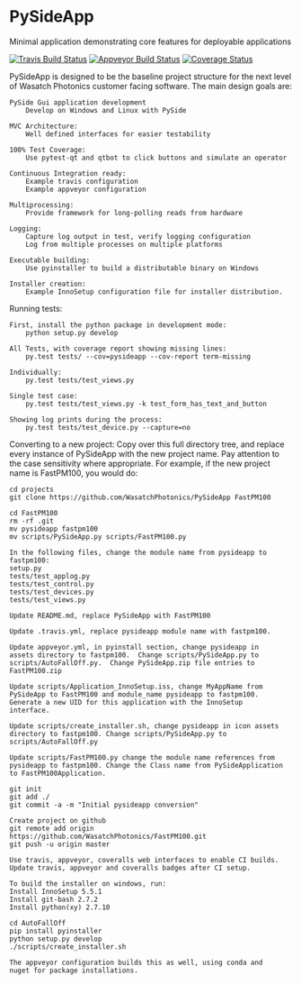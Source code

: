# PySideApp
Minimal application demonstrating core features for deployable applications

[![Travis Build Status](https://travis-ci.org/WasatchPhotonics/PySideApp.svg?branch=master)](https://travis-ci.org/WasatchPhotonics/PySideApp?branch=master)
[![Appveyor Build Status](https://ci.appveyor.com/api/projects/status/uq88jhfykrh6k940?svg=true)](https://ci.appveyor.com/project/NathanHarrington/pysideapp)
[![Coverage Status](https://coveralls.io/repos/WasatchPhotonics/PySideApp/badge.svg?branch=master&service=github)](https://coveralls.io/github/WasatchPhotonics/PySideApp?branch=master)

PySideApp is designed to be the baseline project structure for the next
level of Wasatch Photonics customer facing software. The main design
goals are:

    PySide Gui application development
        Develop on Windows and Linux with PySide 

    MVC Architecture:
        Well defined interfaces for easier testability 

    100% Test Coverage:
        Use pytest-qt and qtbot to click buttons and simulate an operator

    Continuous Integration ready:
        Example travis configuration
        Example appveyor configuration

    Multiprocessing:
        Provide framework for long-polling reads from hardware

    Logging:
        Capture log output in test, verify logging configuration
        Log from multiple processes on multiple platforms

    Executable building:
        Use pyinstaller to build a distributable binary on Windows

    Installer creation:
        Example InnoSetup configuration file for installer distribution.


Running tests:

    First, install the python package in development mode:
        python setup.py develop

    All Tests, with coverage report showing missing lines:
        py.test tests/ --cov=pysideapp --cov-report term-missing

    Individually:
        py.test tests/test_views.py 

    Single test case:
        py.test tests/test_views.py -k test_form_has_text_and_button

    Showing log prints during the process:
        py.test tests/test_device.py --capture=no


Converting to a new project:
    Copy over this full directory tree, and replace every instance of
    PySideApp with the new project name. Pay attention to the case
    sensitivity where appropriate. For example, if the new project name
    is FastPM100, you would do:

    cd projects
    git clone https://github.com/WasatchPhotonics/PySideApp FastPM100

    cd FastPM100
    rm -rf .git
    mv pysideapp fastpm100
    mv scripts/PySideApp.py scripts/FastPM100.py

    In the following files, change the module name from pysideapp to
    fastpm100:
    setup.py
    tests/test_applog.py
    tests/test_control.py
    tests/test_devices.py
    tests/test_views.py

    Update README.md, replace PySideApp with FastPM100

    Update .travis.yml, replace pysideapp module name with fastpm100.

    Update appveyor.yml, in pyinstall section, change pysideapp in
    assets directory to fastpm100.  Change scripts/PySideApp.py to
    scripts/AutoFallOff.py.  Change PySideApp.zip file entries to
    FastPM100.zip

    Update scripts/Application_InnoSetup.iss, change MyAppName from
    PySideApp to FastPM100 and module_name pysideapp to fastpm100.
    Generate a new UID for this application with the InnoSetup
    interface.

    Update scripts/create_installer.sh, change pysideapp in icon assets
    directory to fastpm100. Change scripts/PySideApp.py to
    scripts/AutoFallOff.py

    Update scripts/FastPM100.py change the module name references from
    pysideapp to fastpm100. Change the Class name from PySideApplication
    to FastPM100Application.

    git init
    git add ./
    git commit -a -m "Initial pysideapp conversion"

    Create project on github
    git remote add origin https://github.com/WasatchPhotonics/FastPM100.git
    git push -u origin master

    Use travis, appveyor, coveralls web interfaces to enable CI builds.
    Update travis, appveyor and coveralls badges after CI setup.

    To build the installer on windows, run:
    Install InnoSetup 5.5.1
    Install git-bash 2.7.2
    Install python(xy) 2.7.10

    cd AutoFallOff
    pip install pyinstaller
    python setup.py develop
    ./scripts/create_installer.sh

    The appveyor configuration builds this as well, using conda and
    nuget for package installations.
